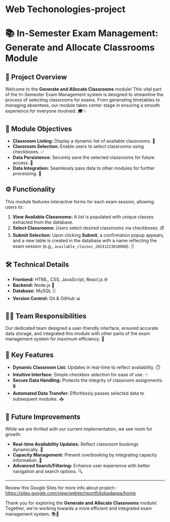 # Web Techonologies-project

# 📚 In-Semester Exam Management: Generate and Allocate Classrooms Module

## 🌟 Project Overview

Welcome to the **Generate and Allocate Classrooms** module! This vital part of the In-Semester Exam Management system is designed to streamline the process of selecting classrooms for exams. From generating timetables to managing absentees, our module takes center stage in ensuring a smooth experience for everyone involved. 🎓✨

## 🎯 Module Objectives

- **Classroom Listing:** Display a dynamic list of available classrooms. 🏫
- **Classroom Selection:** Enable users to select classrooms using checkboxes. ✅
- **Data Persistence:** Securely save the selected classrooms for future access. 💾
- **Data Integration:** Seamlessly pass data to other modules for further processing. 🔄

## ⚙️ Functionality

This module features interactive forms for each exam session, allowing users to:

1. **View Available Classrooms:** A list is populated with unique classes extracted from the database.
2. **Select Classrooms:** Users select desired classrooms via checkboxes. 🗹
3. **Submit Selection:** Upon clicking **Submit**, a confirmation popup appears, and a new table is created in the database with a name reflecting the exam session (e.g., `available_classes_20241223010000`). 🗄️

## 🛠️ Technical Details

- **Frontend:** HTML, CSS, JavaScript, React.js 🌐
- **Backend:** Node.js 🚀
- **Database:** MySQL 🗄️
- **Version Control:** Git & GitHub 📊

## 👩‍💻 Team Responsibilities

Our dedicated team designed a user-friendly interface, ensured accurate data storage, and integrated this module with other parts of the exam management system for maximum efficiency. 🤝

## 🌟 Key Features

- **Dynamic Classroom List:** Updates in real-time to reflect availability. ⏱️
- **Intuitive Interface:** Simple checkbox selection for ease of use. ✨
- **Secure Data Handling:** Protects the integrity of classroom assignments. 🔒
- **Automated Data Transfer:** Effortlessly passes selected data to subsequent modules. 📥

## 🚀 Future Improvements

While we are thrilled with our current implementation, we see room for growth:

- **Real-time Availability Updates:** Reflect classroom bookings dynamically. 🔄
- **Capacity Management:** Prevent overbooking by integrating capacity information. 📏
- **Advanced Search/Filtering:** Enhance user experience with better navigation and search options. 🔍

---

Review this Google Sites for more info about project:- https://sites.google.com/view/webtechportfoliokadappa/home

Thank you for exploring the **Generate and Allocate Classrooms** module! Together, we're working towards a more efficient and integrated exam management system. 📚🎉
